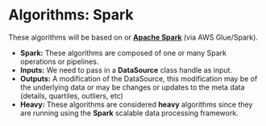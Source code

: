 # Algorithms: Spark
These algorithms will be based on or **[Apache Spark](https://spark.apache.org/)** (via AWS Glue/Spark).

- **Spark:** These algorithms are composed of one or many Spark operations or pipelines. 
- **Inputs:** We need to pass in a **DataSource** class handle as input.
- **Outputs:** A modification of the DataSource, this modification may be of the underlying data or may be changes or updates to the meta data (details, quartiles, outliers, etc)
- **Heavy:** These algorithms are considered **heavy** algorithms since they are running using the **Spark** scalable data processing framework.


